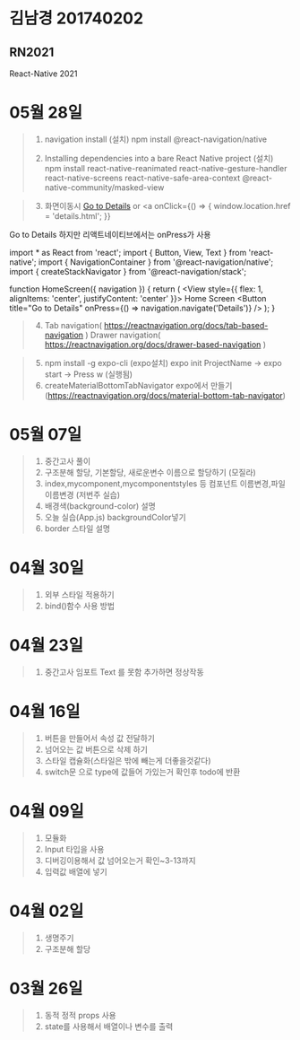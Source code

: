 # 김남경 201740202 
## RN2021

React-Native 2021

# 05월 28일

>1. navigation  install (설치)
>npm install @react-navigation/native
>
>2. Installing dependencies into a bare React Native project (설치)
>npm install react-native-reanimated react-native-gesture-handler react-native-screens react-native-safe-area-context @react-native-community/masked-view

>3. 화면이동시 
> <a href="details.html">Go to Details</a>
> or 
 <a
  onClick={() => {
    window.location.href = 'details.html';
  }}
>
  Go to Details
</a>
하지만 리액트네이티브에서는  onPress가 사용

import * as React from 'react';
import { Button, View, Text } from 'react-native';
import { NavigationContainer } from '@react-navigation/native';
import { createStackNavigator } from '@react-navigation/stack';

function HomeScreen({ navigation }) {
  return (
    <View style={{ flex: 1, alignItems: 'center', justifyContent: 'center' }}>
      <Text>Home Screen</Text>
      <Button
        title="Go to Details"
        onPress={() => navigation.navigate('Details')}
      />
    </View>
  );
}
 
 
>4. Tab navigation( https://reactnavigation.org/docs/tab-based-navigation )
    Drawer navigation( https://reactnavigation.org/docs/drawer-based-navigation )
 
>5. npm install -g expo-cli (expo설치)
    expo init ProjectName -> expo start -> Press w (실행됨)
>6. createMaterialBottomTabNavigator expo에서 만들기 (https://reactnavigation.org/docs/material-bottom-tab-navigator)

# 05월 07일
>1. 중간고사 풀이
>2. 구조분해 할당, 기본할당, 새로운변수 이름으로 할당하기 (모질라)
>3.  index,mycomponent,mycomponentstyles 등 컴포넌트 이름변경,파일이름변경 (저번주 실습)
>4. 배경색(background-color) 설명
>5. 오늘 실습(App.js) backgroundColor넣기
>6. border 스타일 설명


# 04월 30일
>1. 외부 스타일 적용하기
>2. bind()함수 사용 방법 

# 04월 23일
>1. 중간고사 임포트 Text 를 못함 추가하면 정상작동 

# 04월 16일
>1. 버튼을 만들어서 속성 값 전달하기 
>2. 넘어오는 값 버튼으로 삭제 하기 
>3. 스타일 캡슐화(스타일은 밖에 빼는게 더좋을것같다)
>4. switch문 으로 type에 값들어 가있는거 확인후 todo에 반환
 
# 04월 09일
>1. 모듈화 
>2. Input 타입을 사용
>3. 디버깅이용해서 값 넘어오는거 확인~3-13까지
>4. 입력값 배열에 넣기

# 04월 02일
>1. 생명주기
>2. 구조분해 할당

# 03월 26일
>1. 동적 정적 props 사용 
>2. state를 사용해서 배열이나 변수를  출력






